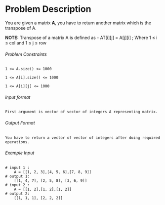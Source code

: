 # Problem Description

You are given a matrix **A**, you have to return another matrix which is the transpose of A.

**NOTE:** Transpose of a matrix A is defined as - AT[i][j] = A[j][i] ; Where 1 ≤ i ≤ col and 1 ≤ j ≤ row

###### Problem Constraints

```
1 <= A.size() <= 1000

1 <= A[i].size() <= 1000

1 <= A[i][j] <= 1000
```

###### input format

``` 
First argument is vector of vector of integers A representing matrix.
```

###### Output Format

```
You have to return a vector of vector of integers after doing required operations.
```

###### Example Input

```
# input 1 : 
    A = [[1, 2, 3],[4, 5, 6],[7, 8, 9]]
# output 1: 
    [[1, 4, 7], [2, 5, 8], [3, 6, 9]]
# input 2 : 
    A = [[1, 2],[1, 2],[1, 2]]
# output 2: 
    [[1, 1, 1], [2, 2, 2]]
```
